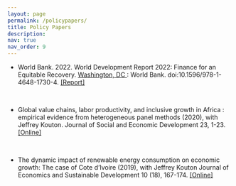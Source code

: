 ```yaml
---
layout: page
permalink: /policypapers/
title: Policy Papers
description: 
nav: true
nav_order: 9
---
```


* World Bank. 2022. World Development Report 2022: Finance for an Equitable Recovery. <u>Washington, DC </u>: World Bank. doi:10.1596/978-1-4648-1730-4. <a target="_blank" href="https://openknowledge.worldbank.org/server/api/core/bitstreams/e1e22749-80c3-50ea-b7e1-8bc332d0c2ff/content">[Report]</a> 
<br/>

* Global value chains, labor productivity, and inclusive growth in Africa : empirical evidence from heterogeneous panel methods (2020), with Jeffrey Kouton. Journal of Social and Economic Development 23, 1-23.  <a target="_blank" href="https://link.springer.com/article/10.1007/s40847-020-00108-y">[Online]</a>
<br/>   

* The dynamic impact of renewable energy consumption on economic growth: The case of Cote d’Ivoire (2019), with Jeffrey Kouton Journal of Economics and Sustainable Development 10 (18), 167-174. <a target="_blank" href="https://core.ac.uk/download/pdf/234649526.pdf">[Online]</a>

